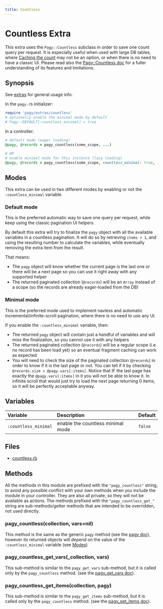```yaml
---
title: Countless
---
```

# Countless Extra

This extra uses the `Pagy::Countless` subclass in order to save one count query per request. It is especially useful when used with large DB tables, where [Caching the count](../how-to.md#caching-the-count) may not be an option, or when there is no need to have a classic UI. Please read also the [Pagy::Countless doc](../api/countless.md) for a fuller understanding of its features and limitations.

## Synopsis

See [extras](../extras.md) for general usage info.

In the `pagy.rb` initializer:

```ruby
require 'pagy/extras/countless'
# optionally enable the minimal mode by default
# Pagy::DEFAULT[:countless_minimal] = true
```

In a controller:

```ruby
# default mode (eager loading)
@pagy, @records = pagy_countless(some_scope, ...)

# OR
# enable minimal mode for this instance (lazy loading)
@pagy, @records = pagy_countless(some_scope, countless_minimal: true, ...)
```

## Modes

This extra can be used in two different modes by enabling or not the `:countless_minimal` variable.

### Default mode

This is the preferred automatic way to save one query per request, while keep using the classic pagination UI helpers.

By default this extra will try to finalize the `pagy` object with all the available variables in a countless pagination. It will do so by retrieving `items + 1`, and using the resulting number to calculate the variables, while eventually removing the extra item from the result.

That means:

- The `pagy` object will know whether the current page is the last one or there will be a next page so you can use it right away with any supported helper
- The returned paginated collection (`@records`) will be an `Array` instead of a scope (so the records are already eager-loaded from the DB)

### Minimal mode

This is the preferred mode used to implement navless and automatic incremental/infinite-scroll pagination, where there is no need to use any UI.

If you enable the `:countless_minimal` variable, then:

- The returned `pagy` object will contain just a handful of variables and will miss the finalization, so you cannot use it with any helpers
- The returned paginated collection (`@records`) will be a regular scope (i.e. no record has been load yet) so an eventual fragment caching can work as expected
- You will need to check the size of the paginated collection (`@records`) in order to know if it is the last page or not. You can tell if it by checking `@records.size < @pagy.vars[:items]`. Notice that IF the last page has exactly the `@pagy.vars[:items]` in it you will not be able to know it. In infinite scroll that would just try to load the next page returning 0 items, so it will be perfectly acceptable anyway.

## Variables

| Variable             | Description                       | Default |
|:---------------------|:----------------------------------|:--------|
| `:countless_minimal` | enable the countless minimal mode | `false` |

## Files

- [countless.rb](https://github.com/ddnexus/pagy/blob/master/lib/pagy/extras/countless.rb)

## Methods

All the methods in this module are prefixed with the `"pagy_countless"` string, to avoid any possible conflict with your own methods when you include the module in your controller. They are also all private, so they will not be available as actions. The methods prefixed with the `"pagy_countless_get_"` string are sub-methods/getter methods that are intended to be overridden, not used directly.

### pagy_countless(collection, vars=nil)

This method is the same as the generic `pagy` method (see the [pagy doc](../api/backend.md#pagycollection-varsnil)), however its returned objects will depend on the value of the `:countless_minimal` variable (see [Modes](#modes))

### pagy_countless_get_vars(_collection, vars)

This sub-method is similar to the `pagy_get_vars` sub-method, but it is called only by the `pagy_countless` method. (see the [pagy_get_vars doc](../api/backend.md#pagy_get_varscollection-vars)).

### pagy_countless_get_items(collection, pagy)

This sub-method is similar to the `pagy_get_items` sub-method, but it is called only by the `pagy_countless` method. (see the [pagy_get_items doc](../api/backend.md#pagy_get_itemscollection-pagy)).
